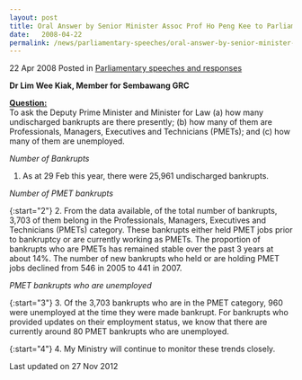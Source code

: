 ```yaml
---
layout: post
title: Oral Answer by Senior Minister Assoc Prof Ho Peng Kee to Parliamentary Question on undischarged bankrupts
date:   2008-04-22
permalink: /news/parliamentary-speeches/oral-answer-by-senior-minister-assoc-prof-ho-peng-kee-to-parliamentary-question-on-undischarged
---
```


22 Apr 2008 Posted in [Parliamentary speeches and responses](/news/parliamentary-speeches)

**Dr Lim Wee Kiak, Member for Sembawang GRC**


**<u>Question:</u>**  
To ask the Deputy Prime Minister and Minister for Law (a) how many undischarged bankrupts are there presently; (b) how many of them are Professionals, Managers, Executives and Technicians (PMETs); and (c) how many of them are unemployed.


*Number of Bankrupts*

1. As at 29 Feb this year, there were 25,961 undischarged bankrupts. 

*Number of PMET bankrupts*

{:start="2"}
2. From the data available, of the total number of bankrupts, 3,703 of them belong in the Professionals, Managers, Executives and Technicians (PMETs) category.  These bankrupts either held PMET jobs prior to bankruptcy or are currently working as PMETs.  The proportion of bankrupts who are PMETs has remained stable over the past 3 years at about 14%.  The number of new bankrupts who held or are holding PMET jobs   declined from 546 in 2005 to 441 in 2007. 

*PMET bankrupts who are unemployed*

{:start="3"}
3. Of the 3,703 bankrupts who are in the PMET category, 960 were unemployed at the time they were made bankrupt.  For bankrupts who provided updates on their employment status, we know that there are currently around 80 PMET bankrupts who are unemployed. 

{:start="4"}
4. My Ministry will continue to monitor these trends closely.


<p class="right-side-updated">Last updated on 27 Nov 2012</p>
